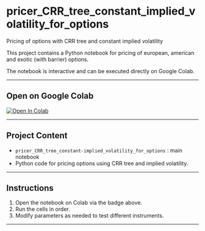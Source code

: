 # pricer_CRR_tree_constant_implied_volatility_for_options
Pricing of options with CRR tree and constant implied volatility

This project contains a Python notebook for pricing of european, american and exotic (with barrier) options.

The notebook is interactive and can be executed directly on Google Colab.

---

## Open on Google Colab

[![Open In Colab](https://colab.research.google.com/assets/colab-badge.svg)](https://colab.research.google.com/github/Guillaume-B-Git-perso/pricer_CRR_tree_constant_implied_volatility_for_options/blob/main/pricer_CRR_tree_constant_implied_volatility_for_options.ipynb)

---

## Project Content

- `pricer_CRR_tree_constant-implied_volatility_for_options` : main notebook  
- Python code for pricing options using CRR tree and implied volatility.

---

## Instructions

1. Open the notebook on Colab via the badge above.  
2. Run the cells in order.  
3. Modify parameters as needed to test different instruments.

---
